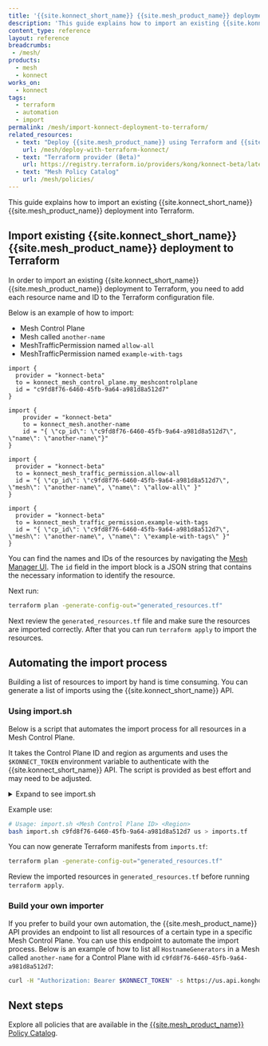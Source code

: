 ```yaml
---
title: '{{site.konnect_short_name}} {{site.mesh_product_name}} deployment to Terraform'
description: 'This guide explains how to import an existing {{site.konnect_short_name}} {{site.mesh_product_name}} deployment into Terraform.'
content_type: reference
layout: reference
breadcrumbs: 
 - /mesh/
products:
  - mesh
  - konnect
works_on:
  - konnect
tags:
  - terraform
  - automation
  - import
permalink: /mesh/import-konnect-deployment-to-terraform/
related_resources:
  - text: "Deploy {{site.mesh_product_name}} using Terraform and {{site.konnect_short_name}}"
    url: /mesh/deploy-with-terraform-konnect/
  - text: "Terraform provider (Beta)"
    url: https://registry.terraform.io/providers/kong/konnect-beta/latest
  - text: "Mesh Policy Catalog"
    url: /mesh/policies/
---
```



This guide explains how to import an existing {{site.konnect_short_name}} {{site.mesh_product_name}} deployment into Terraform.


## Import existing {{site.konnect_short_name}} {{site.mesh_product_name}} deployment to Terraform

In order to import an existing {{site.konnect_short_name}} {{site.mesh_product_name}} deployment to Terraform, you need to add each resource name and ID to the Terraform configuration file.

Below is an example of how to import:
- Mesh Control Plane
- Mesh called `another-name`
- MeshTrafficPermission named `allow-all`
- MeshTrafficPermission named `example-with-tags`

```hcl
import {
  provider = "konnect-beta"
  to = konnect_mesh_control_plane.my_meshcontrolplane
  id = "c9fd8f76-6460-45fb-9a64-a981d8a512d7"
}

import {
    provider = "konnect-beta"
    to = konnect_mesh.another-name
    id = "{ \"cp_id\": \"c9fd8f76-6460-45fb-9a64-a981d8a512d7\", \"name\": \"another-name\"}"
}

import {
  provider = "konnect-beta"
  to = konnect_mesh_traffic_permission.allow-all
  id = "{ \"cp_id\": \"c9fd8f76-6460-45fb-9a64-a981d8a512d7\", \"mesh\": \"another-name\", \"name\": \"allow-all\" }"
}

import {
  provider = "konnect-beta"
  to = konnect_mesh_traffic_permission.example-with-tags
  id = "{ \"cp_id\": \"c9fd8f76-6460-45fb-9a64-a981d8a512d7\", \"mesh\": \"another-name\", \"name\": \"example-with-tags\" }"
}
```

You can find the names and IDs of the resources by navigating the [Mesh Manager UI](https://cloud.konghq.com/us/mesh-manager).
The `id` field in the import block is a JSON string that contains the necessary information to identify the resource.

Next run:

```bash
terraform plan -generate-config-out="generated_resources.tf"
```

Next review the `generated_resources.tf` file and make sure the resources are imported correctly.
After that you can run `terraform apply` to import the resources.

## Automating the import process

Building a list of resources to import by hand is time consuming. You can generate a list of imports using the {{site.konnect_short_name}} API.

### Using import.sh

Below is a script that automates the import process for all resources in a Mesh Control Plane.

It takes the Control Plane ID and region as arguments and uses the `$KONNECT_TOKEN` environment variable to authenticate with the {{site.konnect_short_name}} API.
The script is provided as best effort and may need to be adjusted.

<details markdown=1>
  <summary>Expand to see import.sh</summary>

```bash
#!/bin/bash

set -euo pipefail  # Exit on error, undefined variables, and failed pipes

# Ensure script is run with required arguments
if [ "$#" -ne 2 ]; then
  echo "Usage: $0 <cp_id> <region>" >&2
  exit 1
fi

# Capture arguments
CP_ID="$1"
REGION="$2"

# Ensure KONNECT_TOKEN is set
if [ -z "${KONNECT_TOKEN:-}" ]; then
  echo "Error: KONNECT_TOKEN environment variable is not set." >&2
  exit 1
fi

# Define API base URL with dynamic cp_id
BASE_URL="https://${REGION}.api.konghq.com/v1/mesh/control-planes/${CP_ID}/api"
AUTH_HEADER="Authorization: Bearer ${KONNECT_TOKEN}"

# Resources that are not mesh-scoped
RESOURCE_TYPES=(
  hostnamegenerators
)

# Resources that are mesh-scoped
MESH_RESOURCE_TYPES=(
  meshexternalservices
  meshmultizoneservices
  meshservices
  meshaccesslogs
  meshcircuitbreakers
  meshfaultinjections
  meshhealthchecks
  meshhttproutes
  meshloadbalancingstrategies
  meshmetrics
  meshpassthroughs
  meshproxypatches
  meshratelimits
  meshretries
  meshtcproutes
  meshtimeouts
  meshtlses
  meshtraces
  meshtrafficpermissions
)

# Print import block for the Control Plane itself
cat <<EOF

import {
  provider = konnect-beta
  to = konnect_mesh_control_plane.my_meshcontrolplane
  id = "${CP_ID}"
}

EOF

# Fetch all meshes first
MESHES=$(curl -s "$BASE_URL/meshes" -H "$AUTH_HEADER" | jq -r '.items[].name' || true)

# Function to convert PascalCase to snake_case
pascal_to_snake() {
  echo "$1" | perl -pe 's/([a-z0-9])([A-Z])/\1_\L\2/g' | tr '[:upper:]' '[:lower:]' | tr -d '\n'
}

# Loop over each non-mesh-scoped resource
for RESOURCE in "${RESOURCE_TYPES[@]}"; do
  OUTPUT=$(curl -s "$BASE_URL/$RESOURCE" -H "$AUTH_HEADER")
  NAMES=()  # Initialize NAMES as an empty array
  NAMES=$(echo "$OUTPUT" | jq -r '.items[].name' || true)
  TYPE=$(echo "$OUTPUT" | jq -r '.items[0].type' || true)
  TYPE_SNAKE=$(pascal_to_snake "$TYPE")

  # Generate and print import blocks
  for NAME in $NAMES; do
    cat <<EOF

import {
  provider = konnect-beta
  to = konnect_mesh_${TYPE_SNAKE}.${NAME}
  id = "{ \"cp_id\": \"${CP_ID}\", \"name\": \"$NAME\" }"
}

EOF
  done
done

# Loop over each mesh
for MESH in $MESHES; do
  # Print mesh import block separately
  cat <<EOF

import {
  provider = konnect-beta
  to = konnect_mesh.${MESH}
  id = "{ \"cp_id\": \"${CP_ID}\", \"name\": \"$MESH\"}"
}

EOF

  # Loop over each mesh-scoped resource type
  for RESOURCE in "${MESH_RESOURCE_TYPES[@]}"; do
    RESOURCES_OUTPUT=$(curl -s "$BASE_URL/meshes/${MESH}/$RESOURCE" -H "$AUTH_HEADER")
    NAMES=()  # Initialize NAMES as an empty array
    NAMES=$(echo "$RESOURCES_OUTPUT" | jq -r '.items[].name' || true)
    TYPE=$(echo "$RESOURCES_OUTPUT" | jq -r '.items[0].type' || true)
    TYPE_SNAKE=$(pascal_to_snake "$TYPE")

    # Generate and print import blocks for mesh-specific resources
    for NAME in $NAMES; do
      cat <<EOF

import {
  provider = konnect-beta
  to = konnect_${TYPE_SNAKE}.${NAME}
  id = "{ \"cp_id\": \"${CP_ID}\", \"mesh\": \"$MESH\", \"name\": \"$NAME\" }"
}

EOF
    done
  done
done
```
</details>

Example use:

```bash
# Usage: import.sh <Mesh Control Plane ID> <Region>
bash import.sh c9fd8f76-6460-45fb-9a64-a981d8a512d7 us > imports.tf
```

You can now generate Terraform manifests from `imports.tf`:

```bash
terraform plan -generate-config-out="generated_resources.tf"
```

Review the imported resources in `generated_resources.tf` before running `terraform apply`.

### Build your own importer

If you prefer to build your own automation, the {{site.mesh_product_name}} API provides an endpoint to list all resources of a certain type in a specific Mesh Control Plane. You can use this endpoint to automate the import process. Below is an example of how to list all `HostnameGenerators` in a Mesh called `another-name` for a Control Plane with id `c9fd8f76-6460-45fb-9a64-a981d8a512d7`:

```bash
curl -H "Authorization: Bearer $KONNECT_TOKEN" -s https://us.api.konghq.com/v1/mesh/control-planes/c9fd8f76-6460-45fb-9a64-a981d8a512d7/api/meshes/another-name/hostnamegenerators
```


## Next steps

Explore all policies that are available in the [{{site.mesh_product_name}} Policy Catalog](/mesh/policies/).